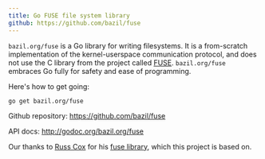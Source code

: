 ```yaml
---
title: Go FUSE file system library
github: https://github.com/bazil/fuse
---
```


`bazil.org/fuse` is a Go library for writing filesystems. It is a
from-scratch implementation of the kernel-userspace communication
protocol, and does not use the C library from the project called
[FUSE](http://fuse.sourceforge.net/). `bazil.org/fuse` embraces Go
fully for safety and ease of programming.

Here's how to get going:

    go get bazil.org/fuse

Github repository: https://github.com/bazil/fuse

API docs: http://godoc.org/bazil.org/fuse

Our thanks to [Russ Cox](http://swtch.com/~rsc/) for his [fuse
library](https://code.google.com/p/rsc/source/browse/#hg%2Ffuse), which
this project is based on.

